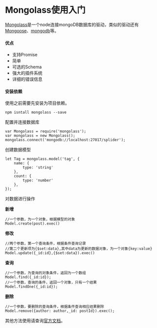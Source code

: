 # Mongolass使用入门
[Mongolass](https://github.com/mongolass/mongolass)是一个node连接mongoDB数据库的驱动，类似的驱动还有[Mongoose](https://www.npmjs.com/package/mongoose)、[mongodb](https://www.npmjs.com/package/mongodb)等。
#### 优点
+ 支持Promise
+ 简单
+ 可选的Schema
+ 强大的插件系统
+ 详细的错误信息

#### 安装依赖
使用之前需要先安装为项目依赖。
```
npm isntall mongolass --save
```
配置并连接数据库
```
var Mongolass = require('mongolass');
var mongolass = new Mongolass();
mongolass.connect('mongodb://localhost:27017/splider');
```
创建数据模型
```
let Tag = mongolass.model('tag', {
	name: {
		type: 'string'
	},
	count: {
		type: 'number'
	},
});
```
对数据进行操作

**新增**
```
//一个参数，为一个对象，根据模型的对象
Model.create(post).exec()
```
**修改**
```
//两个参数，第一个查询条件，根据条件查询记录
//第二个更新项为{$set:data},其中data为更新的数据对象，为一个对象{key:value}
Model.update({_id:id},{$set:data}).exec()
```
**查询**
```
//一个参数，为查询的对象条件，返回为一个数组
Model.find({_id:id});
//一个参数，查询的条件，返回一个对象，只有一个结果
Model.findOne({_id:id});
```
**删除**
```
//一个参数，要删除的查询条件，根据条件查询相应结果删除
Model.remove({author: author,_id: postId}).exec();
```
其他方法使用请查询[官方文档](https://github.com/mongolass/mongolass/blob/master/README.md)。